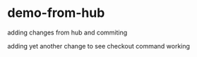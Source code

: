 # demo-from-hub
adding changes from hub and commiting 

adding yet another change to see checkout command working
